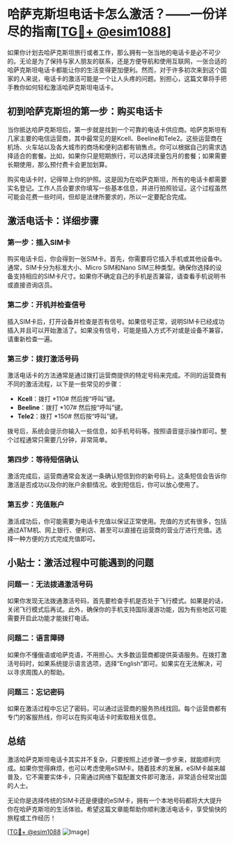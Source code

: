 # 哈萨克斯坦电话卡怎么激活？——一份详尽的指南[[TG💪+ @esim1088](https://t.me/s/esim1088)]

如果你计划去哈萨克斯坦旅行或者工作，那么拥有一张当地的电话卡是必不可少的。无论是为了保持与家人朋友的联系，还是方便导航和使用互联网，一张合适的哈萨克斯坦电话卡都能让你的生活变得更加便利。然而，对于许多初次来到这个国家的人来说，电话卡的激活可能是一个让人头疼的问题。别担心，这篇文章将手把手教你如何轻松激活哈萨克斯坦电话卡。

## 初到哈萨克斯坦的第一步：购买电话卡

当你抵达哈萨克斯坦后，第一步就是找到一个可靠的电话卡供应商。哈萨克斯坦有几家主要的电信运营商，其中最常见的是Kcell、Beeline和Tele2。这些运营商在机场、火车站以及各大城市的商场和便利店都有销售点。你可以根据自己的需求选择适合的套餐。比如，如果你只是短期旅行，可以选择流量包月的套餐；如果需要长期使用，那么预付费卡会更加划算。

购买电话卡时，记得带上你的护照。这是因为在哈萨克斯坦，所有的电话卡都需要实名登记。工作人员会要求你填写一些基本信息，并进行拍照验证。这个过程虽然可能会花费一些时间，但却是法律所要求的，所以一定要配合完成。

## 激活电话卡：详细步骤

### 第一步：插入SIM卡

购买电话卡后，你会得到一张SIM卡。首先，你需要将它插入手机或其他设备中。通常，SIM卡分为标准大小、Micro SIM和Nano SIM三种类型。确保你选择的设备支持相应的SIM卡尺寸。如果你不确定自己的手机是否兼容，请查看手机说明书或直接咨询店员。

### 第二步：开机并检查信号

插入SIM卡后，打开设备并检查是否有信号。如果信号正常，说明SIM卡已经成功插入并且可以开始激活了。如果没有信号，可能是插入方式不对或是设备不兼容，请重新检查一遍。

### 第三步：拨打激活号码

激活电话卡的方法通常是通过拨打运营商提供的特定号码来完成。不同的运营商有不同的激活流程，以下是一些常见的步骤：

- **Kcell**：拨打 *110# 然后按“呼叫”键。
- **Beeline**：拨打 *107# 然后按“呼叫”键。
- **Tele2**：拨打 *150# 然后按“呼叫”键。

拨号后，系统会提示你输入一些信息，如手机号码等。按照语音提示操作即可。整个过程通常只需要几分钟，非常简单。

### 第四步：等待短信确认

激活完成后，运营商通常会发送一条确认短信到你的新号码上。这条短信会告诉你激活是否成功以及你的账户余额情况。收到短信后，你可以放心使用了。

### 第五步：充值账户

激活成功后，你可能需要为电话卡充值以保证正常使用。充值的方式有很多，包括通过ATM机、网上银行、便利店、甚至可以直接在运营商的营业厅进行充值。选择一种方便的方式完成充值即可。

## 小贴士：激活过程中可能遇到的问题

### 问题一：无法拨通激活号码

如果你发现无法拨通激活号码，首先要检查手机是否处于飞行模式。如果是的话，关闭飞行模式后再试。此外，确保你的手机支持国际漫游功能，因为有些地区可能需要开启此功能才能拨打电话。

### 问题二：语言障碍

如果你不懂俄语或哈萨克语，不用担心。大多数运营商都提供英语服务。在拨打激活号码时，如果系统提示语言选项，选择“English”即可。如果实在无法解决，可以寻求周围人的帮助。

### 问题三：忘记密码

如果在激活过程中忘记了密码，可以通过运营商的服务热线找回。每个运营商都有专门的客服热线，你可以在购买电话卡时索取相关信息。

## 总结

激活哈萨克斯坦电话卡其实并不复杂，只要按照上述步骤一步步来，就能顺利完成。如果你觉得麻烦，也可以考虑使用eSIM卡。随着技术的发展，eSIM卡越来越普及，它不需要实体卡，只需通过网络下载配置文件即可激活，非常适合经常出国的人士。

无论你是选择传统的SIM卡还是便捷的eSIM卡，拥有一个本地号码都将大大提升你在哈萨克斯坦的生活体验。希望这篇文章能帮助你顺利激活电话卡，享受愉快的旅程或工作经历！

[[TG💪+ @esim1088](https://t.me/s/esim1088) ![Image](https://i.postimg.cc/4NQfJmqS/Snipaste-2025-05-13-00-14-12.png)]